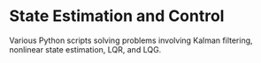# State Estimation and Control
Various Python scripts solving problems involving Kalman filtering, nonlinear state estimation, LQR, and LQG.
